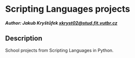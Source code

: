 # Scripting Languages projects

##### Author: Jakub Kryštůfek <xkryst02@stud.fit.vutbr.cz>

## Description
School projects from Scripting Languages in Python.